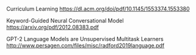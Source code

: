 Curriculum Learning
https://dl.acm.org/doi/pdf/10.1145/1553374.1553380


Keyword-Guided Neural Conversational Model
https://arxiv.org/pdf/2012.08383.pdf


GPT-2 Language Models are Unsupervised Multitask Learners
http://www.persagen.com/files/misc/radford2019language.pdf

